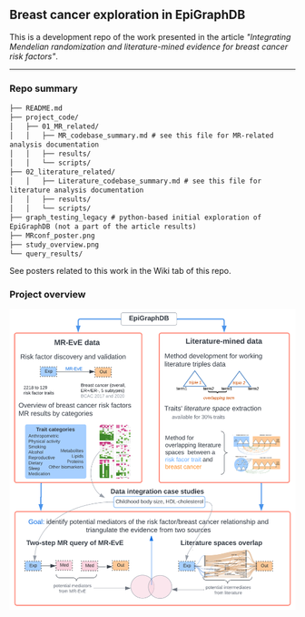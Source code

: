 ## Breast cancer exploration in EpiGraphDB

This is a development repo of the work presented in the article _"Integrating Mendelian randomization and literature-mined evidence for breast cancer risk factors"_.


---

### Repo summary

```
├── README.md
├── project_code/
│   ├── 01_MR_related/
│   │   ├── MR_codebase_summary.md # see this file for MR-related analysis documentation
│   │   ├── results/
│   │   └── scripts/
├── 02_literature_related/
│   │   ├── Literature_codebase_summary.md # see this file for literature analysis documentation
│   │   ├── results/
│   │   └── scripts/
├── graph_testing_legacy # python-based initial exploration of EpiGraphDB (not a part of the article results)
├── MRconf_poster.png
├── study_overview.png
└── query_results/

```

See posters related to this work in the Wiki tab of this repo.


### Project overview 
![](study_overview.png)
